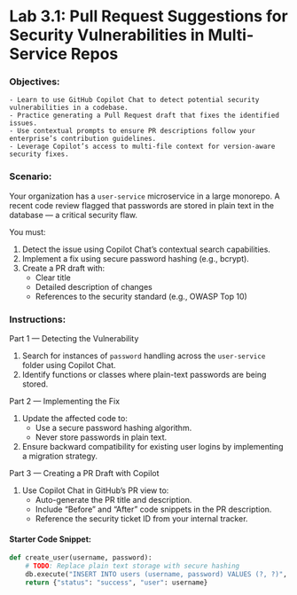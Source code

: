 # Lab 3.1: Pull Request Suggestions for Security Vulnerabilities in Multi-Service Repos

### Objectives:
    - Learn to use GitHub Copilot Chat to detect potential security vulnerabilities in a codebase.
    - Practice generating a Pull Request draft that fixes the identified issues.
    - Use contextual prompts to ensure PR descriptions follow your enterprise’s contribution guidelines.
    - Leverage Copilot’s access to multi-file context for version-aware security fixes.

### Scenario:
Your organization has a `user-service` microservice in a large monorepo. A recent code review flagged that passwords are stored in plain text in the database — a critical security flaw.

You must:
1. Detect the issue using Copilot Chat’s contextual search capabilities.
2. Implement a fix using secure password hashing (e.g., bcrypt).
3. Create a PR draft with:
   - Clear title
   - Detailed description of changes
   - References to the security standard (e.g., OWASP Top 10)

### Instructions:

Part 1 — Detecting the Vulnerability
1. Search for instances of `password` handling across the `user-service` folder using Copilot Chat.
2. Identify functions or classes where plain-text passwords are being stored.

Part 2 — Implementing the Fix
1. Update the affected code to:
   - Use a secure password hashing algorithm.
   - Never store passwords in plain text.
2. Ensure backward compatibility for existing user logins by implementing a migration strategy.

Part 3 — Creating a PR Draft with Copilot
1. Use Copilot Chat in GitHub’s PR view to:
   - Auto-generate the PR title and description.
   - Include “Before” and “After” code snippets in the PR description.
   - Reference the security ticket ID from your internal tracker.

#### Starter Code Snippet:
```python
def create_user(username, password):
    # TODO: Replace plain text storage with secure hashing
    db.execute("INSERT INTO users (username, password) VALUES (?, ?)", (username, password))
    return {"status": "success", "user": username}
